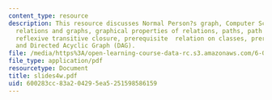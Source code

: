 ```yaml
---
content_type: resource
description: This resource discusses Normal Person?s graph, Computer Scientist?s graph,
  relations and graphs, graphical properties of relations, paths, path relations,
  reflexive transitive closure, prerequisite  relation on classes, prerequisite graph,
  and Directed Acyclic Graph (DAG).
file: /media/https%3A/open-learning-course-data-rc.s3.amazonaws.com/6-042j-mathematics-for-computer-science-fall-2005/600283cc83a204295ea5251598586159_slides4w.pdf
file_type: application/pdf
resourcetype: Document
title: slides4w.pdf
uid: 600283cc-83a2-0429-5ea5-251598586159
---
```

